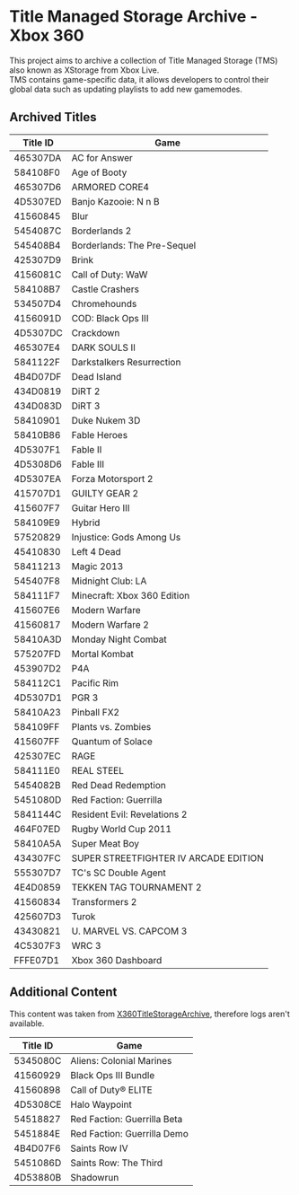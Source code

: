 # Title Managed Storage Archive - Xbox 360

This project aims to archive a collection of Title Managed Storage (TMS) also known as XStorage from Xbox Live.\
TMS contains game-specific data, it allows developers to control their global data such as updating playlists to add new gamemodes.

## Archived Titles

| Title ID | Game                                  |
|----------|---------------------------------------|
| 465307DA | AC for Answer                         |
| 584108F0 | Age of Booty                          |
| 465307D6 | ARMORED CORE4                         |
| 4D5307ED | Banjo Kazooie: N n B                  |
| 41560845 | Blur                                  |
| 5454087C | Borderlands 2                         |
| 545408B4 | Borderlands: The Pre-Sequel           |
| 425307D9 | Brink                                 |
| 4156081C | Call of Duty: WaW                     |
| 584108B7 | Castle Crashers                       |
| 534507D4 | Chromehounds                          |
| 4156091D | COD: Black Ops III                    |
| 4D5307DC | Crackdown                             |
| 465307E4 | DARK SOULS II                         |
| 5841122F | Darkstalkers Resurrection             |
| 4B4D07DF | Dead Island                           |
| 434D0819 | DiRT 2                                |
| 434D083D | DiRT 3                                |
| 58410901 | Duke Nukem 3D                         |
| 58410B86 | Fable Heroes                          |
| 4D5307F1 | Fable II                              |
| 4D5308D6 | Fable III                             |
| 4D5307EA | Forza Motorsport 2                    |
| 415707D1 | GUILTY GEAR 2                         |
| 415607F7 | Guitar Hero III                       |
| 584109E9 | Hybrid                                |
| 57520829 | Injustice: Gods Among Us              |
| 45410830 | Left 4 Dead                           |
| 58411213 | Magic 2013                            |
| 545407F8 | Midnight Club: LA                     |
| 584111F7 | Minecraft: Xbox 360 Edition           |
| 415607E6 | Modern Warfare                        |
| 41560817 | Modern Warfare 2                      |
| 58410A3D | Monday Night Combat                   |
| 575207FD | Mortal Kombat                         |
| 453907D2 | P4A                                   |
| 584112C1 | Pacific Rim                           |
| 4D5307D1 | PGR 3                                 |
| 58410A23 | Pinball FX2                           |
| 584109FF | Plants vs. Zombies                    |
| 415607FF | Quantum of Solace                     |
| 425307EC | RAGE                                  |
| 584111E0 | REAL STEEL                            |
| 5454082B | Red Dead Redemption                   |
| 5451080D | Red Faction: Guerrilla                |
| 5841144C | Resident Evil: Revelations 2          |
| 464F07ED | Rugby World Cup 2011                  |
| 58410A5A | Super Meat Boy                        |
| 434307FC | SUPER STREETFIGHTER IV ARCADE EDITION |
| 555307D7 | TC's SC Double Agent                  |
| 4E4D0859 | TEKKEN TAG TOURNAMENT 2               |
| 41560834 | Transformers 2                        |
| 425607D3 | Turok                                 |
| 43430821 | U. MARVEL VS. CAPCOM 3                |
| 4C5307F3 | WRC 3                                 |
| FFFE07D1 | Xbox 360 Dashboard                    |

## Additional Content
This content was taken from [X360TitleStorageArchive](https://github.com/Gamecheat13/X360TitleStorageArchive), therefore logs aren't available.

| Title ID | Game                                  |
|----------|---------------------------------------|
| 5345080C | Aliens: Colonial Marines              |
| 41560929 | Black Ops III Bundle                  |
| 41560898 | Call of Duty® ELITE                   |
| 4D5308CE | Halo Waypoint                         |
| 54518827 | Red Faction: Guerrilla Beta           |
| 5451884E | Red Faction: Guerrilla Demo           |
| 4B4D07F6 | Saints Row IV                         |
| 5451086D | Saints Row: The Third                 |
| 4D53880B | Shadowrun                             |
